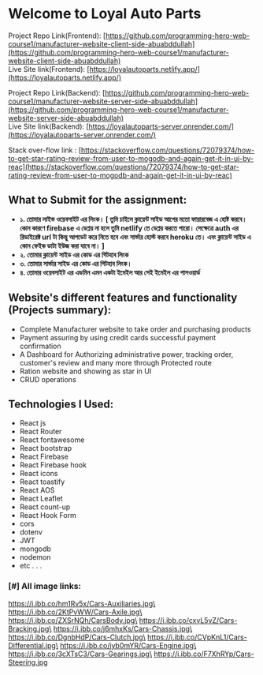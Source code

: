 # Welcome to **Loyal Auto Parts**

Project Repo Link(Frontend): [https://github.com/programming-hero-web-course1/manufacturer-website-client-side-abuabddullah](https://github.com/programming-hero-web-course1/manufacturer-website-client-side-abuabddullah) \
Live Site link(Frontend): [https://loyalautoparts.netlify.app/](https://loyalautoparts.netlify.app/)

Project Repo Link(Backend): [https://github.com/programming-hero-web-course1/manufacturer-website-server-side-abuabddullah](https://github.com/programming-hero-web-course1/manufacturer-website-server-side-abuabddullah) \
Live Site link(Backend): [https://loyalautoparts-server.onrender.com/](https://loyalautoparts-server.onrender.com/)

Stack over-flow link : [https://stackoverflow.com/questions/72079374/how-to-get-star-rating-review-from-user-to-mogodb-and-again-get-it-in-ui-by-reac](https://stackoverflow.com/questions/72079374/how-to-get-star-rating-review-from-user-to-mogodb-and-again-get-it-in-ui-by-reac)

## What to Submit for the assignment:

- **১. তোমার লাইভ ওয়েবসাইট এর লিংক। [ তুমি চাইলে ক্লায়েন্ট সাইড আগের মতো ফায়ারবেজ এ হোষ্ট করবে। কোন কারণে firebase এ ডেপ্লয় না হলে তুমি netlify তে ডেপ্লয় করতে পারো। সেক্ষেত্রে auth এর রিডাইরেক্ট url টা কিন্তু আপডেট করে নিতে হবে এবং সার্ভার হোস্ট করবে heroku তে। এবং ক্লায়েন্ট সাইড এ কোন ফেইক ডাটা ইউজ করা যাবে না। ]**
- **২. তোমার ক্লায়েন্ট সাইড এর কোড এর গিটহাব লিংক**
- **৩. তোমার সার্ভার সাইড এর কোড এর গিটহাব লিংক।**
- **৪. তোমার ওয়েবসাইট এর এডমিন এমন একটা ইমেইল আর সেই ইমেইল এর পাসওয়ার্ড**

## Website's different features and functionality (Projects summary):

- Complete Manufacturer website to take order and
  purchasing products
- Payment assuring by using credit cards successful payment confirmation
- A Dashboard for Authorizing administrative power,
  tracking order, customer's review and many more through
  Protected route
- Ration website and showing as star in UI
- CRUD operations

## Technologies I Used:

- React js
- React Router
- React fontawesome
- React bootstrap
- React Firebase
- React Firebase hook
- React icons
- React toastify
- React AOS
- React Leaflet
- React count-up
- React Hook Form
- cors
- dotenv
- JWT
- mongodb
- nodemon
- etc . . .

### [#] All image links:

https://i.ibb.co/hm1Rv5x/Cars-Auxiliaries.jpg\
https://i.ibb.co/2KtPvWW/Cars-Axile.jpg\
https://i.ibb.co/ZXSrNQh/CarsBody.jpg\
https://i.ibb.co/cxyL5vZ/Cars-Bracking.jpg\
https://i.ibb.co/j6mhxKs/Cars-Chassis.jpg\
https://i.ibb.co/DgnbHdP/Cars-Clutch.jpg\
https://i.ibb.co/CVpKnL1/Cars-Differential.jpg\
https://i.ibb.co/jyb0mYR/Cars-Engine.jpg\
https://i.ibb.co/3cXTsC3/Cars-Gearings.jpg\
https://i.ibb.co/F7XhRYp/Cars-Steering.jpg
